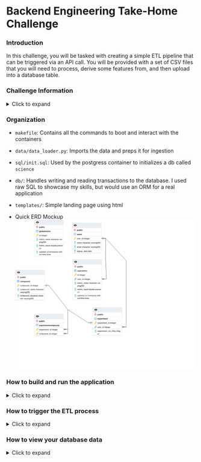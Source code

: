 # Backend Engineering Take-Home Challenge

### Introduction
In this challenge, you will be tasked with creating a simple ETL pipeline that can be triggered via an API call. You will be provided with a set of CSV files that you will need to process, derive some features from, and then upload into a database table.

### Challenge Information
<details>
  <summary>Click to expand</summary>

### Requirements
- Python 3.7+
- Docker
- PostgreSQL

### Challenge
1.  Create a Dockerized application that can be started with a single `docker run` command.

2. The application should expose an API endpoint that triggers an ETL process.

3. The ETL process should:
- Load CSV files from the given data directory.
 - Process these files to derive some simple features.
 - Upload the processed data into a **postgres** table.

4.  The application should be built using Python and any tooling you like for coordinating the workflow and fronting the api server

### Data
You will find three CSV files in the `data`  directory:

- `users.csv`: Contains user data with the following columns: `user_id`, `name`, `email`,`signup_date`.

- `user_experiments.csv`: Contains experiment data with the following columns: `experiment_id`, `user_id`, `experiment_compound_ids`, `experiment_run_time`. The `experiment_compound_ids` column contains a semicolon-separated list of compound IDs.


- `compounds.csv`: Contains compound data with the following columns: `compound_id`, `compound_name`, `compound_structure`.


## Feature Derivation
From the provided CSV files, derive the following features:

1. Total experiments a user ran.
2. Average experiments amount per user.
3. User's most commonly experimented compound.

## Deliverables
Please provide the following in a GITHUB REPOSITORY.

1. A Dockerfile that sets up the environment for your application.
2. A requirements.txt file with all the Python dependencies.
3. A Python script that sets up the API and the ETL process.
4. A brief README explaining how to build and run your application, and how to trigger the ETL process.


Please also provide a script that builds, and runs the docker container. 
You should also provide a script that scaffolds how a user can run the ETL process. This can be `curl` or something else.
Finally, provide a script that queries the database and showcases that it has been populated with the desired features.


## Evaluation
Your solution will be evaluated on the following criteria:

Code quality and organization.
Proper use of Python and Docker.
Successful execution of the ETL process.
Accuracy of the derived features.
</details>

### Organization

- `makefile`: Contains all the commands to boot and interact with the containers
- `data/data_loader.py`: Imports the data and preps it for ingestion
- `sql/init.sql`: Used by the postgress container to initializes a db called `science`
- `db/`: Handles writing and reading transactions to the database. I used raw SQL to showcase my skills, but would use an ORM for a real application
- `templates/`: Simple landing page using html

- Quick ERD Mockup
![ERD](images/erd.png)


### How to build and run the application
<details>
  <summary>Click to expand</summary>

  #### Requirements
  - Docker

  #### Running the App
  - run  `make docker-run`

  * This will build and run the application with all the required services
</details>

### How to trigger the ETL process
<details>
  <summary>Click to expand</summary>

- run `make trigger-etl`
* The ETL pipeline uses user_id 1 as an example to calculate metrics
</details>

### How to view your database data
<details>
  <summary>Click to expand</summary>

- run `make view-db-records`
- Alternatively, in a db viewer using port 5433 you can view the following:

![USER](images/user_metric.jpg)
![GLOBAL](images/global_metric.jpg)

</details>